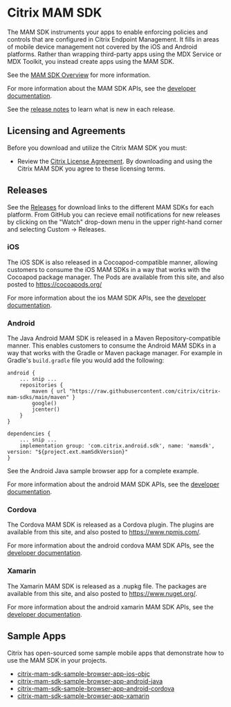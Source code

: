 # Citrix MAM SDK

The MAM SDK instruments your apps to enable enforcing policies and controls that are configured in Citrix Endpoint Management. It fills in areas of mobile device management not covered by the iOS and Android platforms. Rather than wrapping third-party apps using the MDX Service or MDX Toolkit, you instead create apps using the MAM SDK. 

See the [MAM SDK Overview](https://docs.citrix.com/en-us/mdx-toolkit/mam-sdk-overview.html) for more information.

For more information about the MAM SDK APIs, see the [developer documentation](https://developer.cloud.com/citrixworkspace/mobile-application-integration/).

See the [release notes](https://github.com/citrix/citrix-mam-sdks/releases) to learn what is new in each release.

## Licensing and Agreements

Before you download and utilize the Citrix MAM SDK you must:

* Review the [Citrix License Agreement](https://developer.cloud.com/citrix-api-terms-of-use). By downloading and using the Citrix MAM SDK you agree to these licensing terms.  

## Releases

See the [Releases](https://github.com/citrix/citrix-mam-sdks/releases) for download links to the different MAM SDKs for each platform. From GitHub you can recieve email notifications for new releases by clicking on the "Watch" drop-down menu in the upper right-hand corner and selecting Custom -> Releases.

### iOS
The iOS SDK is also released in a Cocoapod-compatible manner, allowing customers to consume the iOS MAM SDKs in a way that works with the Cocoapod package manager.  The Pods are available from this site, and also posted to https://cocoapods.org/

For more information about the ios MAM SDK APIs, see the [developer documentation](https://developer.cloud.com/citrixworkspace/mobile-application-integration/mam-sdk-for-ios-and-ipados/docs/overview).

### Android
The Java Android MAM SDK is released in a Maven Repository-compatible manner.  This enables customers to consume the Android MAM SDKs in a way that works with the Gradle or Maven package manager. For example in Gradle's `build.gradle` file you would add the following:
```
android {
    ... snip ...
    repositories {
        maven { url "https://raw.githubusercontent.com/citrix/citrix-mam-sdks/main/maven" }
        google()
        jcenter()
    }
}

dependencies {
    ... snip ...
    implementation group: 'com.citrix.android.sdk', name: 'mamsdk', version: "${project.ext.mamSdkVersion}"
}
```
See the Android Java sample browser app for a complete example.

For more information about the android MAM SDK APIs, see the [developer documentation](https://developer.cloud.com/citrixworkspace/mobile-application-integration/android-native/docs/overview).

### Cordova
The Cordova MAM SDK is released as a Cordova plugin.  The plugins are available from this site, and also posted to https://www.npmjs.com/.

For more information about the android cordova MAM SDK APIs, see the [developer documentation](https://developer.cloud.com/citrixworkspace/mobile-application-integration/cordova-android/docs/overview).

### Xamarin

The Xamarin MAM SDK is released as a .nupkg file.  The packages are available from this site, and also posted to https://www.nuget.org/.

For more information about the android xamarin MAM SDK APIs, see the [developer documentation](https://developer.cloud.com/citrixworkspace/mobile-application-integration/xamarin-android/docs/overview).

## Sample Apps

Citrix has open-sourced some sample mobile apps that demonstrate how to use the MAM SDK in your projects.

- [citrix-mam-sdk-sample-browser-app-ios-objc](https://github.com/citrix/citrix-mam-sdk-sample-browser-app-ios-objc)
- [citrix-mam-sdk-sample-browser-app-android-java](https://github.com/citrix/citrix-mam-sdk-sample-browser-app-android-java)
- [citrix-mam-sdk-sample-browser-app-android-cordova](https://github.com/citrix/citrix-mam-sdk-sample-browser-app-android-cordova)
- [citrix-mam-sdk-sample-browser-app-xamarin](https://github.com/citrix/citrix-mam-sdk-sample-browser-app-xamarin)
